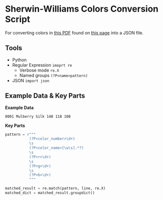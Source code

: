 # Sherwin-Williams Colors Conversion Script

For converting colors in [this PDF](http://www.sherwin-williams.com/wcm/idc/groups/public/@swpublic/@sherwin-williams/@content/documents/webcontent/mdaw/mdc3/~edisp/sw-pdf-sherwin-williams-colorc.pdf) found on [this page](http://www.sherwin-williams.com/architects-specifiers-designers/color/color-tools/downloadable-color-palettes/) into a JSON file.

## Tools

* Python
* Regular Expression `imoprt re`
  * Verbose mode `re.X`
  * Named groups `(?P<name>pattern)`
* JSON `import json`

## Example Data & Key Parts

**Example Data**

`0001 Mulberry Silk 148 118 108`

**Key Parts**

```python
pattern = r"""
           (?P<color_number>\d+)
           \s
           (?P<color_name>[\w\s].*?)
           \s
           (?P<r>\d+)
           \s
           (?P<g>\d+)
           \s
           (?P<b>\d+)
           """

matched_result = re.match(pattern, line, re.X)
matched_dict = matched_result.groupdict()
```
